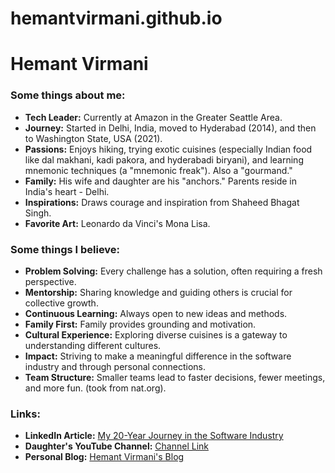 # hemantvirmani.github.io

# Hemant Virmani

### Some things about me:
* **Tech Leader:** Currently at Amazon in the Greater Seattle Area.
* **Journey:** Started in Delhi, India, moved to Hyderabad (2014), and then to Washington State, USA (2021).
* **Passions:** Enjoys hiking, trying exotic cuisines (especially Indian food like dal makhani, kadi pakora, and hyderabadi biryani), and learning mnemonic techniques (a "mnemonic freak"). Also a "gourmand."
* **Family:** His wife and daughter are his "anchors." Parents reside in India's heart - Delhi.
* **Inspirations:** Draws courage and inspiration from Shaheed Bhagat Singh.
* **Favorite Art:** Leonardo da Vinci's Mona Lisa.

### Some things I believe:
* **Problem Solving:** Every challenge has a solution, often requiring a fresh perspective.
* **Mentorship:** Sharing knowledge and guiding others is crucial for collective growth.
* **Continuous Learning:** Always open to new ideas and methods.
* **Family First:** Family provides grounding and motivation.
* **Cultural Experience:** Exploring diverse cuisines is a gateway to understanding different cultures.
* **Impact:** Striving to make a meaningful difference in the software industry and through personal connections.
* **Team Structure:** Smaller teams lead to faster decisions, fewer meetings, and more fun. (took from nat.org).

### Links:
* **LinkedIn Article:** [My 20-Year Journey in the Software Industry](https://www.linkedin.com/pulse/my-20-year-journey-software-industry-hemant-virmani/)
* **Daughter's YouTube Channel:** [Channel Link](https://www.youtube.com/channel/UC-T-vFfD9XmQx9Y_k2fX3Lw)
* **Personal Blog:** [Hemant Virmani's Blog](https://h.virmani.cc/blog)
